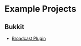 # Example Projects

## Bukkit

- [Broadcast Plugin](https://github.com/henkelmax/voicechat-broadcast-plugin)